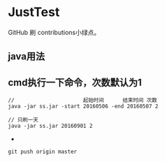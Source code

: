# JustTest

GitHub 刷 contributions小绿点。

## java用法

cmd执行一下命令，次数默认为1
- 
```
//                      起始时间      结束时间 次数
java -jar ss.jar -start 20160506 -end 20160507 2

// 只刷一天
java -jar ss.jar 20160901 2
```
- 
```
git push origin master
```
